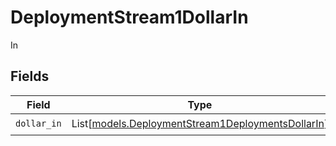 # DeploymentStream1DollarIn

In


## Fields

| Field                                                                                                  | Type                                                                                                   | Required                                                                                               | Description                                                                                            |
| ------------------------------------------------------------------------------------------------------ | ------------------------------------------------------------------------------------------------------ | ------------------------------------------------------------------------------------------------------ | ------------------------------------------------------------------------------------------------------ |
| `dollar_in`                                                                                            | List[[models.DeploymentStream1DeploymentsDollarIn](../models/deploymentstream1deploymentsdollarin.md)] | :heavy_check_mark:                                                                                     | N/A                                                                                                    |